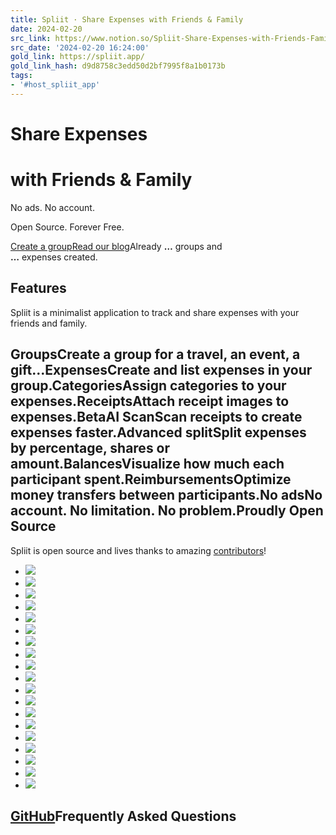 ```yaml
---
title: Spliit · Share Expenses with Friends & Family
date: 2024-02-20
src_link: https://www.notion.so/Spliit-Share-Expenses-with-Friends-Family-d85043f2c8b446bbb2dbff6c9bbc1505
src_date: '2024-02-20 16:24:00'
gold_link: https://spliit.app/
gold_link_hash: d9d8758c3edd50d2bf7995f8a1b0173b
tags:
- '#host_spliit_app'
---
```


Share **Expenses**
==================

with **Friends** & **Family**
=============================

No ads. No account. 

 Open Source. Forever Free.

[Create a group](/groups/create)[Read our blog](/blog)Already **…** groups and   
**…** expenses created.

Features
--------

Spliit is a minimalist application to track and share expenses with your friends and family.

**Groups**Create a group for a travel, an event, a gift…**Expenses**Create and list expenses in your group.**Categories**Assign categories to your expenses.**Receipts**Attach receipt images to expenses.Beta**AI Scan**Scan receipts to create expenses faster.**Advanced split**Split expenses by percentage, shares or amount.**Balances**Visualize how much each participant spent.**Reimbursements**Optimize money transfers between participants.**No ads**No account. No limitation. No problem.Proudly Open Source
-------------------

Spliit is open source and lives thanks to amazing [contributors](https://github.com/spliit-app/spliit/graphs/contributors)!

* [![](/_next/image?url=https%3A%2F%2Favatars.githubusercontent.com%2Fu%2F301948%3Fv%3D4&w=128&q=75)](https://github.com/scastiel)
* [![](/_next/image?url=https%3A%2F%2Favatars.githubusercontent.com%2Fu%2F24991021%3Fv%3D4&w=128&q=75)](https://github.com/justcallmelarry)
* [![](/_next/image?url=https%3A%2F%2Favatars.githubusercontent.com%2Fu%2F5064726%3Fv%3D4&w=128&q=75)](https://github.com/jantuomi)
* [![](/_next/image?url=https%3A%2F%2Favatars.githubusercontent.com%2Fu%2F3932568%3Fv%3D4&w=128&q=75)](https://github.com/ChristopherJohnston)
* [![](/_next/image?url=https%3A%2F%2Favatars.githubusercontent.com%2Fu%2F7928036%3Fv%3D4&w=128&q=75)](https://github.com/mertd)
* [![](/_next/image?url=https%3A%2F%2Favatars.githubusercontent.com%2Fu%2F10518723%3Fv%3D4&w=128&q=75)](https://github.com/ankitbahl)
* [![](/_next/image?url=https%3A%2F%2Favatars.githubusercontent.com%2Fu%2F11523186%3Fv%3D4&w=128&q=75)](https://github.com/acuteengle)
* [![](/_next/image?url=https%3A%2F%2Favatars.githubusercontent.com%2Fu%2F15089458%3Fv%3D4&w=128&q=75)](https://github.com/dcbr)
* [![](/_next/image?url=https%3A%2F%2Favatars.githubusercontent.com%2Fu%2F33320473%3Fv%3D4&w=128&q=75)](https://github.com/sashkent3)
* [![](/_next/image?url=https%3A%2F%2Favatars.githubusercontent.com%2Fu%2F60667991%3Fv%3D4&w=128&q=75)](https://github.com/magomzr)
* [![](/_next/image?url=https%3A%2F%2Favatars.githubusercontent.com%2Fu%2F9884444%3Fv%3D4&w=128&q=75)](https://github.com/annalouisep)
* [![](/_next/image?url=https%3A%2F%2Favatars.githubusercontent.com%2Fu%2F32638301%3Fv%3D4&w=128&q=75)](https://github.com/cufarvid)
* [![](/_next/image?url=https%3A%2F%2Favatars.githubusercontent.com%2Fu%2F27404098%3Fv%3D4&w=128&q=75)](https://github.com/sahilmhr)
* [![](/_next/image?url=https%3A%2F%2Favatars.githubusercontent.com%2Fu%2F921217%3Fv%3D4&w=128&q=75)](https://github.com/RayBB)
* [![](/_next/image?url=https%3A%2F%2Favatars.githubusercontent.com%2Fu%2F24687853%3Fv%3D4&w=128&q=75)](https://github.com/Max-TheCat)
* [![](/_next/image?url=https%3A%2F%2Favatars.githubusercontent.com%2Fu%2F13032812%3Fv%3D4&w=128&q=75)](https://github.com/174n)
* [![](/_next/image?url=https%3A%2F%2Favatars.githubusercontent.com%2Fu%2F74915094%3Fv%3D4&w=128&q=75)](https://github.com/Gukkey)
* [![](/_next/image?url=https%3A%2F%2Favatars.githubusercontent.com%2Fu%2F54791570%3Fv%3D4&w=128&q=75)](https://github.com/deepgolani4)
* [![](/_next/image?url=https%3A%2F%2Favatars.githubusercontent.com%2Fu%2F42678386%3Fv%3D4&w=128&q=75)](https://github.com/meta-boy)

[GitHub](https://github.com/spliit-app/spliit)Frequently Asked Questions
--------------------------
